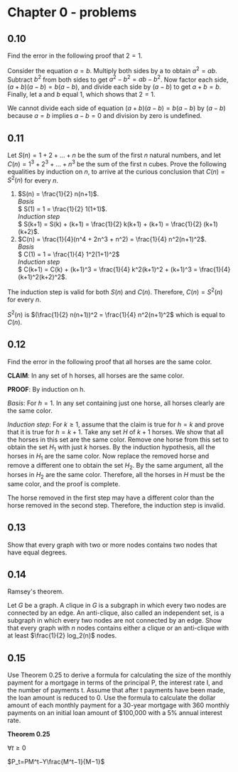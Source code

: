 # Chapter 0 - problems
## 0.10
Find the error in the following proof that $2 = 1$. 

Consider the equation $a = b$. Multiply both sides by a to obtain $`a^2 = ab`$. Subtract $b^2$ from both sides to get $`a^2 − b^2 = ab − b^2`$. Now factor each side, $`(a + b)(a − b) = b(a − b)`$, and divide each side by $`(a − b)`$ to get $`a + b = b`$. Finally, let a and $b$ equal $1$, which shows that $2 = 1$.

We cannot divide each side of equation $`(a + b)(a − b) = b(a − b)`$ by $`(a − b)`$ because $`a = b`$ implies $`a - b = 0`$ and division by zero is undefined.

## 0.11
Let $`S(n) = 1 + 2 + \ldots + n`$ be the sum of the first $n$ natural numbers, and let $`C(n) = 1^3 + 2^3 + \ldots + n^3`$ be the sum of the first n cubes. Prove the following equalities by induction on $n$, to arrive at the curious conclusion that $`C(n) = S^2(n)`$ for every $n$.

1. $`S(n) = \frac{1}{2} n(n+1)`$.<br>
*Basis*<br>
$` S(1) = 1 = \frac{1}{2} 1(1+1)`$.<br>
*Induction step*<br>
$` S(k+1) = S(k) + (k+1) = \frac{1}{2} k(k+1) + (k+1) = \frac{1}{2} (k+1)(k+2)`$.
1. $`C(n) = \frac{1}{4}(n^4 + 2n^3 + n^2) = \frac{1}{4} n^2(n+1)^2`$.<br>
*Basis*<br>
$` C(1) = 1 = \frac{1}{4} 1^2(1+1)^2`$<br>
*Induction step*<br>
$` C(k+1) = C(k) + (k+1)^3 = \frac{1}{4} k^2(k+1)^2 + (k+1)^3 = \frac{1}{4} (k+1)^2(k+2)^2`$.

The induction step is valid for both $S(n)$ and $C(n)$. Therefore, $`C(n) = S^2(n)`$ for every $n$.

$`S^2(n)`$ is $`(\frac{1}{2} n(n+1))^2 = \frac{1}{4} n^2(n+1)^2`$ which is equal to $`C(n)`$.

## 0.12
Find the error in the following proof that all horses are the same color.

**CLAIM**: In any set of h horses, all horses are the same color.

**PROOF**: By induction on h.

*Basis*: For $h = 1$. In any set containing just one horse, all horses clearly are the same color.

*Induction step*: For $k ≥ 1$, assume that the claim is true for $h = k$ and prove that it is true for $h = k + 1$. Take any set $H$ of $k + 1$ horses. We show that all the horses in this set are the same color. Remove one horse from this set to obtain the set $H_1$ with just $k$ horses. By the induction hypothesis, all the horses in $H_1$ are the same color. Now replace the removed horse and remove a different one to obtain the set $H_2$. By the same argument, all the horses in $H_2$ are the same color. Therefore, all the horses in $H$ must be the same color, and the proof is complete.

The horse removed in the first step may have a different color than the horse removed in the second step. Therefore, the induction step is invalid.

## 0.13
Show that every graph with two or more nodes contains two nodes that have equal degrees.

## 0.14
Ramsey's theorem. 

Let $G$ be a graph. A clique in $G$ is a subgraph in which every two nodes are connected by an edge. An anti-clique, also called an independent set, is a subgraph in which every two nodes are not connected by an edge. Show that every graph with $n$ nodes contains either a clique or an anti-clique with at least $\frac{1}{2} log_2(n)$ nodes.

## 0.15
Use Theorem 0.25 to derive a formula for calculating the size of the monthly payment for a mortgage in terms of the principal P, the interest rate I, and the number of payments t. Assume that after t payments have been made, the loan amount is reduced to 0. Use the formula to calculate the dollar amount of each monthly payment for a 30-year mortgage with 360 monthly payments on an initial loan amount of $100,000 with a 5% annual interest rate.

**Theorem 0.25**

$`\forall t \geq 0`$

$`P_t=PM^t−Y\frac{M^t−1}{M−1}`$